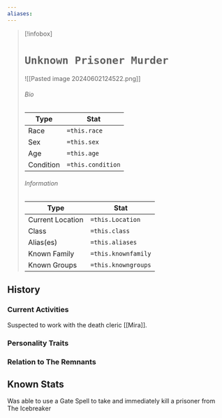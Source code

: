 ```yaml
---
aliases:
---
```




> [!infobox]
> # `Unknown Prisoner Murder` 
> ![[Pasted image 20240602124522.png]]
> ###### Bio
> Type |  Stat |
> ---|---|
> Race | `=this.race` | 
> Sex | `=this.sex` | 
> Age | `=this.age` |
> Condition | `=this.condition` |
> ######  Information
> Type |  Stat |
> ---|---|
> Current Location | `=this.Location` |
> Class | `=this.class` |
> Alias(es) | `=this.aliases` |
> Known Family |`=this.knownfamily` |
> Known Groups | `=this.knowngroups` |
 

## History

### Current Activities
Suspected to work with the death cleric [[Mira]]. 

### Personality Traits

### Relation to The Remnants 

## Known Stats
Was able to use a Gate Spell to take and immediately kill a prisoner from The Icebreaker